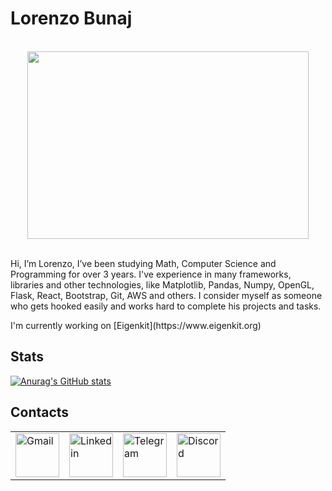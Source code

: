 # Lorenzo Bunaj

<br>
<div align="center">
  <img src="https://media.giphy.com/media/dWesBcTLavkZuG35MI/giphy.gif" width="450" height="300"/>
</div>
<br>
<p>
Hi, I’m Lorenzo, I’ve been studying Math, Computer Science and Programming for over 3 years. I've experience in many frameworks, libraries and other technologies, like Matplotlib, Pandas, Numpy, OpenGL, Flask, React, Bootstrap, Git, AWS and others. I consider myself as someone who gets hooked easily and works hard to complete his projects and tasks.
</p>
I'm currently working on [Eigenkit](https://www.eigenkit.org)

## Stats
[![Anurag's GitHub stats](https://github-readme-stats.vercel.app/api?username=lorenzobunaj)](https://github.com/anuraghazra/github-readme-stats)

## Contacts

<table>
  <tr style="border:none;">
    <td><a href="mailto: lorenzobunaj@gmail.com"><img style="border:none;" src="https://edent.github.io/SuperTinyIcons/images/svg/gmail.svg" width="70" title="Gmail" /></a></td>
    <td><a href="https://www.linkedin.com/in/lorenzobunaj/"><img style="border:none;" src="https://edent.github.io/SuperTinyIcons/images/svg/linkedin.svg" width="70" title="Linkedin" /></a></td>
    <td><a href="https://telegram.me/lorenzobunaj"><img style="border:none;" src="https://edent.github.io/SuperTinyIcons/images/svg/telegram.svg" width="70" title="Telegram" /></a></td>
    <td><a href="https://discord.com/users/559093617466015784"><img style="border:none;" src="https://edent.github.io/SuperTinyIcons/images/svg/discord.svg" width="70" title="Discord" /></a></td>
  </tr>
</table>



